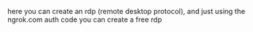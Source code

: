 here you can create an rdp (remote desktop protocol), and just using the ngrok.com auth code you can create a free rdp
